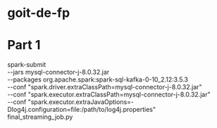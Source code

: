 # goit-de-fp

# Part 1

spark-submit \
  --jars mysql-connector-j-8.0.32.jar \
  --packages org.apache.spark:spark-sql-kafka-0-10_2.12:3.5.3 \
  --conf "spark.driver.extraClassPath=mysql-connector-j-8.0.32.jar" \
  --conf "spark.executor.extraClassPath=mysql-connector-j-8.0.32.jar" \
  --conf "spark.executor.extraJavaOptions=-Dlog4j.configuration=file:/path/to/log4j.properties" \
  final_streaming_job.py
